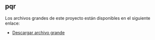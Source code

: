 ## pqr

Los archivos grandes de este proyecto están disponibles en el siguiente enlace:

- [Descargar archivo grande](https://drive.google.com/file/d/1UaPrxJ7mYv7KP3_v_z39wL9_dDeUVJjw/view?usp=sharing)
